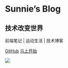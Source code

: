 # Sunnie’s Blog
## 技术改变世界
前端笔记 | 运动生活 | 技术博客



[<i class="iconfont icon-github"></i> GitHub](https://github.com/sunniejs/blog)
[马上开始 <i class="iconfont icon-down"></i>](#main)

<!-- background image -->
![](https://www.sunniejs.cn/static/wx/bg.jpg)
